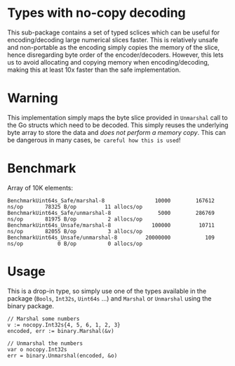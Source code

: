 # Types with no-copy decoding

This sub-package contains a set of typed sclices which can be useful for encoding/decoding large numerical slices faster. This is relatively unsafe and non-portable as the encoding simply copies the memory of the slice, hence disregarding byte order of the encoder/decoders. However, this lets us to avoid allocating and copying memory when encoding/decoding, making this at least 10x faster than the safe implementation. 

# Warning

This implementation simply maps the byte slice provided in `Unmarshal` call to the Go structs which need to be decoded. This simply reuses the underlying byte array to store the data and *does not perform a memory copy*. This can be dangerous in many cases, `be careful how this is used`!

# Benchmark

Array of 10K elements:
```
BenchmarkUint64s_Safe/marshal-8         	   10000	    167612 ns/op	   78325 B/op	      11 allocs/op
BenchmarkUint64s_Safe/unmarshal-8       	    5000	    286769 ns/op	   81975 B/op	       2 allocs/op
BenchmarkUint64s_Unsafe/marshal-8         	  100000	     10711 ns/op	   82055 B/op	       3 allocs/op
BenchmarkUint64s_Unsafe/unmarshal-8       	20000000	       109 ns/op	       0 B/op	       0 allocs/op
```

# Usage
This is a drop-in type, so simply use one of the types available in the package (`Bools`, `Int32s`, `Uint64s` ...) and `Marshal` or `Unmarshal` using the binary package.
```
// Marshal some numbers
v := nocopy.Int32s{4, 5, 6, 1, 2, 3}
encoded, err := binary.Marshal(&v)

// Unmarshal the numbers
var o nocopy.Int32s
err = binary.Unmarshal(encoded, &o)
```
